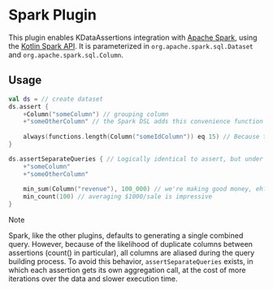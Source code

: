 # Spark Plugin

This plugin enables KDataAssertions integration with [Apache Spark](https://spark.apache.org/), using the [Kotlin Spark API](https://github.com/Kotlin/kotlin-spark-api).
It is parameterized in `org.apache.spark.sql.Dataset` and `org.apache.spark.sql.Column`.

## Usage

```Kotlin
val ds = // create dataset
ds.assert {
    +Column("someColumn") // grouping column
    +"someOtherColumn" // the Spark DSL adds this convenience function to the core DSL to specify grouping columns by String.
    
    always(functions.length(Column("someIdColumn")) eq 15) // Because the plugin is parameterized in org.apache.spark.sql.Column, it can take full advantage of the methods available to that class. 
}

ds.assertSeparateQueries { // Logically identical to assert, but under the hood it runs each assertion as its own call to RelationalGroupedDataset#agg()
    +"someColumn"
    +"someOtherColumn"
    
    min_sum(Column("revenue"), 100_000) // we're making good money, eh?
    min_count(100) // averaging $1000/sale is impressive
}
```

> [!NOTE]
> Spark, like the other plugins, defaults to generating a single combined query.
> However, because of the likelihood of duplicate columns between assertions (count() in particular), all columns are aliased during the query building process.
> To avoid this behavior, `assertSeparateQueries` exists, in which each assertion gets its own aggregation call, at the cost of more iterations over the data and slower execution time.